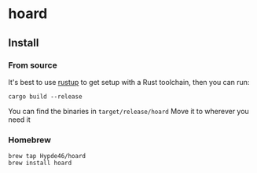 # hoard

## Install

### From source

It's best to use [rustup](https://rustup.rs/) to get setup with a Rust
toolchain, then you can run:

```
cargo build --release
```

You can find the binaries in `target/release/hoard`
Move it to wherever you need it


### Homebrew

```
brew tap Hypde46/hoard
brew install hoard
```
